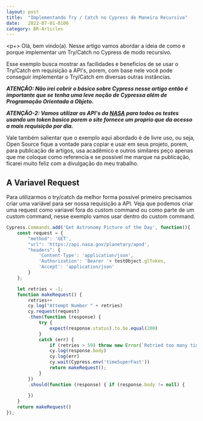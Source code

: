 ```yaml
---
layout: post
title:  "Implementando Try / Catch no Cypress de Maneira Recursiva"
date:   2022-07-01-0100
category: BR-Articles
---
```

<!-- © 2022 Bruno Longo <bruno_pereira_longo@hotmail.com> -->
<p+> Olá, bem vindo(a). Nesse artigo vamos abordar a ideia de como e porque implementar um Try/Catch no Cypress de modo recursivo.</p>

<p> Esse exemplo busca mostrar as facilidades e benefícios de se usar o Try/Catch em requisição a API's, porem, com base nele você pode conseguir implementar o Try/Catch em diversas outras instâncias.</p>

***ATENÇÃO: Não irei cobrir o básico sobre Cypress nesse artigo então é importante que se tenha uma leve noção de Cypressa além de Programação Orientada a Objeto.***

***ATENÇÃO-2: Vamos utilizar as API's da <a href="https://api.nasa.gov/" target="_blank" >NASA</a> para todos os testes usando um token basico porem o site fornece um proprio que da acesso a mais requisição por dia.***

<p>Vale também salientar que o exemplo aqui abordado é de livre uso, ou seja, Open Source fique a vontade para copiar e usar em seus projeto, porem, para publicação de artigos, usa acadêmico e outros similares peço apenas que me coloque como referencia e se possível me marque na publicação, ficarei muito feliz com a divulgação do meu trabalho.</p>

## A Variavel Request

Para utilizarmos o try/catch da melhor forma possível primeiro precisamos criar uma variável para ser nossa requisição a API. Veja que podemos criar uma request como variavel fora do custom command ou como parte de um custom command, nesse exemplo vamos usar dentro do custom command.

```javascript
Cypress.Commands.add('Get Astronomy Picture of the Day', function(){
    const request = { 
        "method": 'GET', 
        "url": 'https://api.nasa.gov/planetary/apod',
        "headers": { 
            'Content-Type': 'application/json', 
            'Authorization': 'Bearer '+ testObject.glToken, 
            'Accept': 'application/json' 
        } 
    };
```

```javascript 
    let retries = -1; 
    function makeRequest() {
        retries++ 
        cy.log("Attempt Number " + retries)
        cy.request(request)
        .then(function (response) {
            try { 
                expect(response.status).to.be.equal(200) 
            }
            catch (err) {
                if (retries > 59) throw new Error(`Retried too many times (${--retries})`)
                cy.log(response.body)
                cy.log(err)
                cy.wait(Cypress.env('timeSuperFast')) 
                return makeRequest();
            }
        })
        .should(function (response) { if (response.body != null) { 
            
        })
    }
    return makeRequest()
});
```

